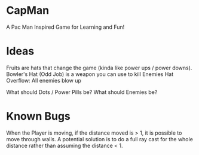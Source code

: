 # CapMan
A Pac Man Inspired Game for Learning and Fun!


# Ideas

Fruits are hats that change the game (kinda like power ups / power downs).
Bowler's Hat (Odd Job) is a weapon you can use to kill Enemies
Hat Overflow: All enemies blow up


What should Dots / Power Pills be?
What should Enemies be?

# Known Bugs

When the Player is moving, if the distance moved is > 1, it is possible to move
through walls. A potential solution is to do a full ray cast for the whole
distance rather than assuming the distance < 1.